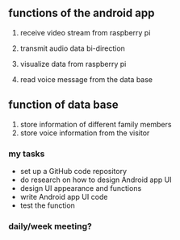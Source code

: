 ## functions of the android app

1. receive video stream from raspberry pi

2. transmit audio data bi-direction

3. visualize data from raspberry pi

4. read voice message from the data base

## function of data base

1. store information of different family members
2. store voice information from the visitor



### my tasks

* set up a GitHub code repository
* do research on how to design Android app UI 
* design UI appearance and functions
* write Android app UI code
* test the function

### daily/week meeting?

